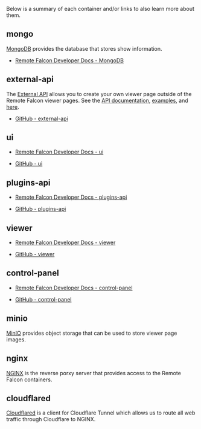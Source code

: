 Below is a summary of each container and/or links to also learn more about them.

## mongo

[MongoDB](https://hub.docker.com/_/mongo) provides the database that stores show information.

- [Remote Falcon Developer Docs - MongoDB](https://docs.remotefalcon.com/docs/developer-docs/how-it-works/architecture#mongodb)

## external-api

The [External API](https://github.com/Remote-Falcon/remote-falcon-external-api) allows you to create your own viewer page outside of the Remote Falcon viewer pages. See the [API documentation](https://app.swaggerhub.com/apis/whitesoup12/RemoteFalcon/20241115.1), [examples](https://github.com/Remote-Falcon/remote-falcon-issue-tracker/tree/main/external-api-sample), and [here](../extra/index.md).

- [GitHub - external-api](https://github.com/Remote-Falcon/remote-falcon-external-api)

## ui

- [Remote Falcon Developer Docs - ui](https://docs.remotefalcon.com/docs/developer-docs/how-it-works/architecture#remote-falcon-ui)

- [GitHub - ui](https://github.com/Remote-Falcon/remote-falcon-ui)

## plugins-api

- [Remote Falcon Developer Docs - plugins-api](https://docs.remotefalcon.com/docs/developer-docs/how-it-works/architecture#remote-falcon-plugins-api)

- [GitHub - plugins-api](https://github.com/Remote-Falcon/remote-falcon-plugins-api)

## viewer

- [Remote Falcon Developer Docs - viewer](https://docs.remotefalcon.com/docs/developer-docs/how-it-works/architecture#remote-falcon-viewer)

- [GitHub - viewer](https://github.com/Remote-Falcon/remote-falcon-viewer)

## control-panel

- [Remote Falcon Developer Docs - control-panel](https://docs.remotefalcon.com/docs/developer-docs/how-it-works/architecture#remote-falcon-control-panel)

- [GitHub - control-panel](https://github.com/Remote-Falcon/remote-falcon-control-panel)

## minio

[MinIO](https://hub.docker.com/r/minio/minio) provides object storage that can be used to store viewer page images.

## nginx

[NGINX](https://hub.docker.com/_/nginx) is the reverse porxy server that provides access to the Remote Falcon containers.

## cloudflared

[Cloudflared](https://hub.docker.com/r/cloudflare/cloudflared) is a client for Cloudflare Tunnel which allows us to route all web traffic through Cloudflare to NGINX. 

